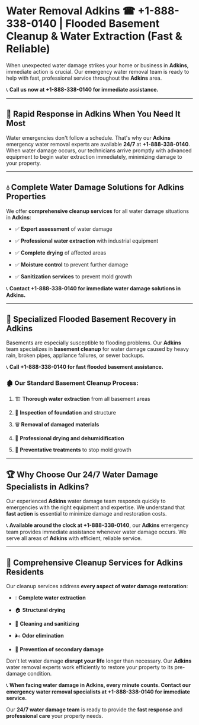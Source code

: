 # Water Removal Adkins ☎ +1-888-338-0140 | Flooded Basement Cleanup & Water Extraction (Fast & Reliable)

When unexpected water damage strikes your home or business in **Adkins**, immediate action is crucial. Our emergency water removal team is ready to help with fast, professional service throughout the **Adkins** area. 

📞 **Call us now at +1-888-338-0140 for immediate assistance.**
---
## 🚀 Rapid Response in Adkins When You Need It Most
Water emergencies don't follow a schedule. That's why our **Adkins** emergency water removal experts are available **24/7** at **+1-888-338-0140**. When water damage occurs, our technicians arrive promptly with advanced equipment to begin water extraction immediately, minimizing damage to your property.
---
## 💧 Complete Water Damage Solutions for Adkins Properties
We offer **comprehensive cleanup services** for all water damage situations in **Adkins**:
- ✅ **Expert assessment** of water damage  
- ✅ **Professional water extraction** with industrial equipment  
- ✅ **Complete drying** of affected areas  
- ✅ **Moisture control** to prevent further damage  
- ✅ **Sanitization services** to prevent mold growth  
📞 **Contact +1-888-338-0140 for immediate water damage solutions in Adkins.**
---
## 🌊 Specialized Flooded Basement Recovery in Adkins
Basements are especially susceptible to flooding problems. Our **Adkins** team specializes in **basement cleanup** for water damage caused by heavy rain, broken pipes, appliance failures, or sewer backups. 
📞 **Call +1-888-338-0140 for fast flooded basement assistance.**
### 🏚️ Our Standard Basement Cleanup Process:
1. 🏗️ **Thorough water extraction** from all basement areas  
2. 🔎 **Inspection of foundation** and structure  
3. 🗑️ **Removal of damaged materials**  
4. 💨 **Professional drying and dehumidification**  
5. 🚫 **Preventative treatments** to stop mold growth  
---
## 🏆 Why Choose Our 24/7 Water Damage Specialists in Adkins?
Our experienced **Adkins** water damage team responds quickly to emergencies with the right equipment and expertise. We understand that **fast action** is essential to minimize damage and restoration costs.
📞 **Available around the clock at +1-888-338-0140**, our **Adkins** emergency team provides immediate assistance whenever water damage occurs. We serve all areas of **Adkins** with efficient, reliable service.
---
## 🧹 Comprehensive Cleanup Services for Adkins Residents
Our cleanup services address **every aspect of water damage restoration**:
- 💧 **Complete water extraction**  
- 🏠 **Structural drying**  
- 🧼 **Cleaning and sanitizing**  
- 🌬️ **Odor elimination**  
- 🚫 **Prevention of secondary damage**  
Don't let water damage **disrupt your life** longer than necessary. Our **Adkins** water removal experts work efficiently to restore your property to its pre-damage condition.
📞 **When facing water damage in Adkins, every minute counts. Contact our emergency water removal specialists at +1-888-338-0140 for immediate service.**
Our **24/7 water damage team** is ready to provide the **fast response** and **professional care** your property needs.
